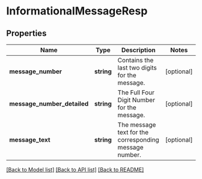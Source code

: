 # InformationalMessageResp

## Properties
Name | Type | Description | Notes
------------ | ------------- | ------------- | -------------
**message_number** | **string** | Contains the last two digits for the message. | [optional] 
**message_number_detailed** | **string** | The Full Four Digit Number for the message. | [optional] 
**message_text** | **string** | The message text for the corresponding message number. | [optional] 

[[Back to Model list]](../README.md#documentation-for-models) [[Back to API list]](../README.md#documentation-for-api-endpoints) [[Back to README]](../README.md)


